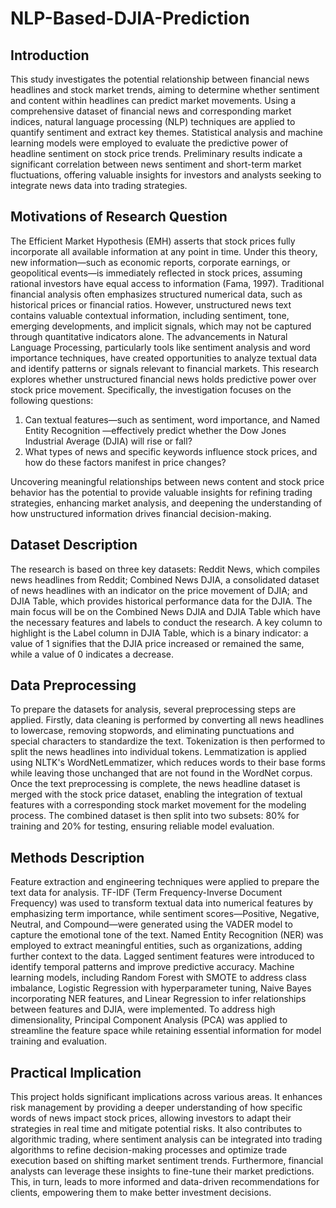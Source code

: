 # NLP-Based-DJIA-Prediction
## Introduction
This study investigates the potential relationship between financial news headlines and stock market trends, aiming to determine whether sentiment and content within headlines can predict market movements. Using a comprehensive dataset of financial news and corresponding market indices, natural language processing (NLP) techniques are applied to quantify sentiment and extract key themes. Statistical analysis and machine learning models were employed to evaluate the predictive power of headline sentiment on stock price trends. Preliminary results indicate a significant correlation between news sentiment and short-term market fluctuations, offering valuable insights for investors and analysts seeking to integrate news data into trading strategies.
## Motivations of Research Question
The Efficient Market Hypothesis (EMH) asserts that stock prices fully incorporate all available information at any point in time. Under this theory, new information—such as economic reports, corporate earnings, or geopolitical events—is immediately reflected in stock prices, assuming rational investors have equal access to information (Fama, 1997). Traditional financial analysis often emphasizes structured numerical data, such as historical prices or financial ratios. However, unstructured news text contains valuable contextual information, including sentiment, tone, emerging developments, and implicit signals, which may not be captured through quantitative indicators alone. The advancements in Natural Language Processing, particularly tools like sentiment analysis and word importance techniques, have created opportunities to analyze textual data and identify patterns or signals relevant to financial markets.
This research explores whether unstructured financial news holds predictive power over stock price movement. Specifically, the investigation focuses on the following questions:
1. Can textual features—such as sentiment, word importance, and Named Entity Recognition —effectively predict whether the Dow Jones Industrial Average (DJIA) will rise or fall?
2. What types of news and specific keywords influence stock prices, and how do these factors manifest in price changes?

Uncovering meaningful relationships between news content and stock price behavior has the potential to provide valuable insights for refining trading strategies, enhancing market analysis, and deepening the understanding of how unstructured information drives financial decision-making.
## Dataset Description
The research is based on three key datasets: Reddit News, which compiles news headlines from Reddit; Combined News DJIA, a consolidated dataset of news headlines with an indicator on the price movement of DJIA; and DJIA Table, which provides historical performance data for the DJIA. The main focus will be on the Combined News DJIA and DJIA Table which have the necessary features and labels to conduct the research. A key column to highlight is the Label column in DJIA Table, which is a binary indicator: a value of 1 signifies that the DJIA price increased or remained the same, while a value of 0 indicates a decrease.
## Data Preprocessing
To prepare the datasets for analysis, several preprocessing steps are applied. Firstly, data cleaning is performed by converting all news headlines to lowercase, removing stopwords, and eliminating punctuations and special characters to standardize the text. Tokenization is then performed to split the news headlines into individual tokens. Lemmatization is applied using NLTK's WordNetLemmatizer, which reduces words to their base forms while leaving those unchanged that are not found in the WordNet corpus. Once the text preprocessing is complete, the news headline dataset is merged with the stock price dataset, enabling the integration of textual features with a corresponding stock market movement for the modeling process. The combined dataset is then split into two subsets: 80% for training and 20% for testing, ensuring reliable model evaluation.
## Methods Description
Feature extraction and engineering techniques were applied to prepare the text data for analysis. TF-IDF (Term Frequency-Inverse Document Frequency) was used to transform textual data into numerical features by emphasizing term importance, while sentiment scores—Positive, Negative, Neutral, and Compound—were generated using the VADER model to capture the emotional tone of the text. Named Entity Recognition (NER) was employed to extract meaningful entities, such as organizations, adding further context to the data. Lagged sentiment features were introduced to identify temporal patterns and improve predictive accuracy. Machine learning models, including Random Forest with SMOTE to address class imbalance, Logistic Regression with hyperparameter tuning, Naive Bayes incorporating NER features, and Linear Regression to infer relationships between features and DJIA, were implemented. To address high dimensionality, Principal Component Analysis (PCA) was applied to streamline the feature space while retaining essential information for model training and evaluation.
## Practical Implication
This project holds significant implications across various areas. It enhances risk management by providing a deeper understanding of how specific words of news impact stock prices, allowing investors to adapt their strategies in real time and mitigate potential risks. It also contributes to algorithmic trading, where sentiment analysis can be integrated into trading algorithms to refine decision-making processes and optimize trade execution based on shifting market sentiment trends. Furthermore, financial analysts can leverage these insights to fine-tune their market predictions. This, in turn, leads to more informed and data-driven recommendations for clients, empowering them to make better investment decisions.
